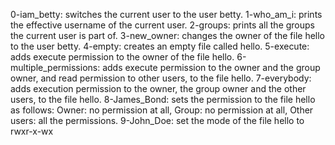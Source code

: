 0-iam_betty: switches the current user to the user betty.
1-who_am_i: prints the effective username of the current user.
2-groups:  prints all the groups the current user is part of.
3-new_owner: changes the owner of the file hello to the user betty.
4-empty: creates an empty file called hello.
5-execute: adds execute permission to the owner of the file hello.
6-multiple_permissions: adds execute permission to the owner and the group owner, and read permission to other users, to the file hello.
7-everybody:  adds execution permission to the owner, the group owner and the other users, to the file hello.
8-James_Bond: sets the permission to the file hello as follows: Owner: no permission at all, Group: no permission at all, Other users: all the permissions.
9-John_Doe: set the mode of the file hello to rwxr-x-wx